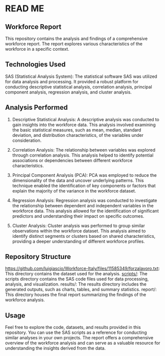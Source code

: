 # READ ME
## Workforce Report
This repository contains the analysis and findings of a comprehensive workforce report. The report explores various characteristics of the workforce in a specific context.

## Technologies Used
SAS (Statistical Analysis System): The statistical software SAS was utilized for data analysis and processing. It provided a robust platform for conducting descriptive statistical analysis, correlation analysis, principal component analysis, regression analysis, and cluster analysis.
## Analysis Performed
1. Descriptive Statistical Analysis: A descriptive analysis was conducted to gain insights into the workforce data. This analysis involved examining the basic statistical measures, such as mean, median, standard deviation, and distribution characteristics, of the variables under consideration.

2. Correlation Analysis: The relationship between variables was explored through correlation analysis. This analysis helped to identify potential associations or dependencies between different workforce characteristics.

3. Principal Component Analysis (PCA): PCA was employed to reduce the dimensionality of the data and uncover underlying patterns. This technique enabled the identification of key components or factors that explain the majority of the variance in the workforce dataset.

4. Regression Analysis: Regression analysis was conducted to investigate the relationship between dependent and independent variables in the workforce data. This analysis allowed for the identification of significant predictors and understanding their impact on specific outcomes.

5. Cluster Analysis: Cluster analysis was performed to group similar observations within the workforce dataset. This analysis aimed to identify distinct segments or clusters based on shared characteristics, providing a deeper understanding of different workforce profiles.

## Repository Structure
https://github.com/luigiascio/Workforce-Italy/files/11585349/forzalavoro.txt: This directory contains the dataset used for the analysis.
[scripts/](https://github.com/luigiascio/Workforce-Italy/files/11585351/codiceForzaLavoro.pdf): The scripts directory contains the SAS code files used for data processing, analysis, and visualization.
results/: The results directory includes the generated outputs, such as charts, tables, and summary statistics.
report/: This directory houses the final report summarizing the findings of the workforce analysis.
## Usage
Feel free to explore the code, datasets, and results provided in this repository. You can use the SAS scripts as a reference for conducting similar analyses in your own projects. The report offers a comprehensive overview of the workforce analysis and can serve as a valuable resource for understanding the insights derived from the data.

